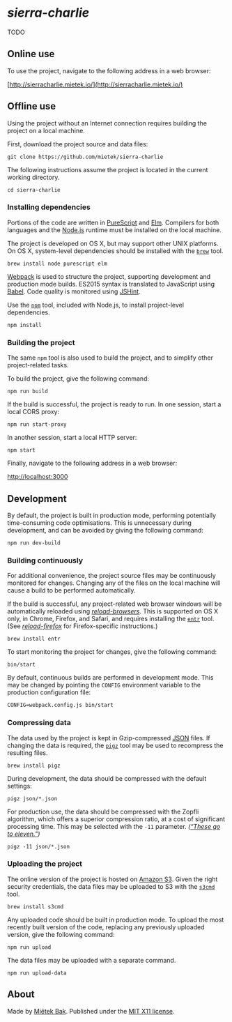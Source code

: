 _sierra-charlie_
================

TODO


Online use
----------

To use the project, navigate to the following address in a web browser:

[http://sierracharlie.mietek.io/](http://sierracharlie.mietek.io/)


Offline use
-----------

Using the project without an Internet connection requires building the project on a local machine.

First, download the project source and data files:

```
git clone https://github.com/mietek/sierra-charlie
```

The following instructions assume the project is located in the current working directory.

```
cd sierra-charlie
```


### Installing dependencies

Portions of the code are written in [PureScript](http://www.purescript.org/) and [Elm](http://elm-lang.org/).  Compilers for both languages and the [Node.js](https://nodejs.org/) runtime must be installed on the local machine.

The project is developed on OS X, but may support other UNIX platforms.  On OS X, system-level dependencies should be installed with the [`brew`](http://brew.sh/) tool.

```
brew install node purescript elm
```

[Webpack](https://webpack.github.io/) is used to structure the project, supporting development and production mode builds.  ES2015 syntax is translated to JavaScript using [Babel](http://babeljs.io/).  Code quality is monitored using [JSHint](http://jshint.com/).

Use the [`npm`](https://www.npmjs.com/) tool, included with Node.js, to install project-level dependencies.

```
npm install
```


### Building the project

The same `npm` tool is also used to build the project, and to simplify other project-related tasks.

To build the project, give the following command:

```
npm run build
```

If the build is successful, the project is ready to run.  In one session, start a local CORS proxy:

```
npm run start-proxy
```

In another session, start a local HTTP server:

```
npm start
```

Finally, navigate to the following address in a web browser:

[http://localhost:3000](http://localhost:3000)


Development
-----------

By default, the project is built in production mode, performing potentially time-consuming code optimisations.  This is unnecessary during development, and can be avoided by giving the following command:

```
npm run dev-build
```


### Building continuously

For additional convenience, the project source files may be continuously monitored for changes.  Changing any of the files on the local machine will cause a build to be performed automatically.

If the build is successful, any project-related web browser windows will be automatically reloaded using [_reload-browsers_](https://github.com/mietek/reload-browsers).  This is supported on OS X only, in Chrome, Firefox, and Safari, and requires installing the [`entr`](http://entrproject.org/) tool.  (See [_reload-firefox_](https://github.com/mietek/reload-firefox) for Firefox-specific instructions.)

```
brew install entr
```

To start monitoring the project for changes, give the following command:

```
bin/start
```

By default, continuous builds are performed in development mode.  This may be changed by pointing the `CONFIG` environment variable to the production configuration file:

```
CONFIG=webpack.config.js bin/start
```


### Compressing data

The data used by the project is kept in Gzip-compressed [JSON](http://json.org/) files.  If changing the data is required, the [`pigz`](http://zlib.net/pigz/) tool may be used to recompress the resulting files.

```
brew install pigz
```

During development, the data should be compressed with the default settings:

```
pigz json/*.json
```

For production use, the data should be compressed with the Zopfli algorithm, which offers a superior compression ratio, at a cost of significant processing time.  This may be selected with the `-11` parameter.  _([“These go to eleven.”](https://youtube.com/watch?v=4xgx4k83zzc))_

```
pigz -11 json/*.json
```


### Uploading the project

The online version of the project is hosted on [Amazon S3](https://aws.amazon.com/s3/).  Given the right security credentials, the data files may be uploaded to S3 with the [`s3cmd`](http://s3tools.org/s3cmd/) tool.

```
brew install s3cmd
```

Any uploaded code should be built in production mode.  To upload the most recently built version of the code, replacing any previously uploaded version, give the following command:

```
npm run upload
```

The data files may be uploaded with a separate command.

```
npm run upload-data
```


About
-----

Made by [Miëtek Bak](https://mietek.io/).  Published under the [MIT X11 license](LICENSE.md).
